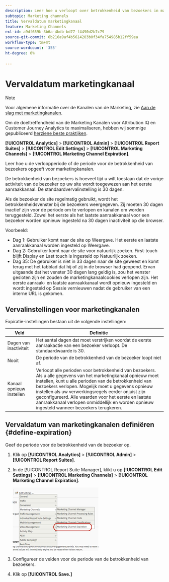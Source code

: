 ```yaml
---
description: Leer hoe u verloopt over betrokkenheid van bezoekers in marketingkanalen.
subtopic: Marketing channels
title: Vervaldatum marketingkanaal
feature: Marketing Channels
exl-id: a9df659b-3b6a-4bdb-bd77-f4490d2b7c79
source-git-commit: 6b216a9af4b5614203b0f34fa754985b12ff59ea
workflow-type: tm+mt
source-wordcount: '355'
ht-degree: 0%

---
```


# Vervaldatum marketingkanaal

>[!NOTE]
>
> Voor algemene informatie over de Kanalen van de Marketing, zie [Aan de slag met marketingkanalen](/help/components/c-marketing-channels/c-getting-started-mchannel.md).
>
> Om de doeltreffendheid van de Marketing Kanalen voor Attribution IQ en Customer Journey Analytics te maximaliseren, hebben wij sommige gepubliceerd [herziene beste praktijken](/help/components/c-marketing-channels/mchannel-best-practices.md).

**[!UICONTROL Analytics]** > **[!UICONTROL Admin]** > **[!UICONTROL Report Suites]** > **[!UICONTROL Edit Settings]** > **[!UICONTROL Marketing Channels]** > **[!UICONTROL Marketing Channel Expiration]**.

Leer hoe u de verloopperiode of de periode voor de betrokkenheid van bezoekers opgeeft voor marketingkanalen.

De betrokkenheid van bezoekers is hoeveel tijd u wilt toestaan dat de vorige activiteit van de bezoeker op uw site wordt toegewezen aan het eerste aanraakkanaal. De standaardvervalinstelling is 30 dagen.

Als de bezoeker de site regelmatig gebruikt, wordt het betrokkenheidsvenster bij de bezoekers weergegeven. Zij moeten 30 dagen inactief zijn voor de periode om te verlopen en kanalen om worden teruggesteld. Zowel het eerste als het laatste aanraakkanaal voor een bezoeker worden opnieuw ingesteld na 30 dagen inactiviteit op die browser.

Voorbeeld:

* Dag 1: Gebruiker komt naar de site op Weergave. Het eerste en laatste aanraakkanaal worden ingesteld op Weergave.
* Dag 2: Gebruiker komt naar de site voor natuurlijk zoeken. First-touch blijft Display en Last touch is ingesteld op Natuurlijk zoeken.
* Dag 35: De gebruiker is niet in 33 dagen naar de site geweest en komt terug met het tabblad dat hij of zij in de browser had geopend. Ervan uitgaande dat het venster 30 dagen lang geldig is, zou het venster gesloten zijn en zouden de marketingkanaalcookies verlopen zijn. Het eerste aanraak- en laatste aanraakkanaal wordt opnieuw ingesteld en wordt ingesteld op Sessie vernieuwen nadat de gebruiker van een interne URL is gekomen.

## Vervalinstellingen voor marketingkanalen

Expiratie-instellingen bestaan uit de volgende instellingen:

| Veld | Definitie |
|--- |--- |
| Dagen van inactiviteit | Het aantal dagen dat moet verstrijken voordat de eerste aanraakactie van een bezoeker verloopt. De standaardwaarde is 30. |
| Nooit | De periode van de betrokkenheid van de bezoeker loopt niet af. |
| Kanaal opnieuw instellen | Verloopt alle perioden voor betrokkenheid van bezoekers.  Als u alle gegevens van het marketingkanaal opnieuw moet instellen, kunt u alle perioden van de betrokkenheid van bezoekers verlopen. Mogelijk moet u gegevens opnieuw instellen als uw verwerkingsregels eerder onjuist zijn geconfigureerd. Alle waarden voor het eerste en laatste aanraakkanaal verlopen onmiddellijk en worden opnieuw ingesteld wanneer bezoekers terugkeren. |

## Vervaldatum van marketingkanalen definiëren {#define-expiration}

Geef de periode voor de betrokkenheid van de bezoeker op.

1. Klik op **[!UICONTROL Analytics]** > **[!UICONTROL Admin]** > **[!UICONTROL Report Suites]**.
2. In de [!UICONTROL Report Suite Manager], klikt u op **[!UICONTROL Edit Settings]** > **[!UICONTROL Marketing Channels]** > **[!UICONTROL Marketing Channel Expiration]**.

   ![](assets/mchannel_expiration.png)

3. Configureer de velden voor de periode van de betrokkenheid van bezoekers.
4. Klik op **[!UICONTROL Save.]**
